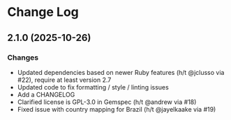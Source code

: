# Change Log

## 2.1.0 (2025-10-26)

### Changes
 * Updated dependencies based on newer Ruby features (h/t @jclusso via #22), require at least version 2.7
 * Updated code to fix formatting / style / linting issues
 * Add a CHANGELOG
 * Clarified license is GPL-3.0 in Gemspec (h/t @andrew via #18)
 * Fixed issue with country mapping for Brazil (h/t @jayelkaake via #19)
